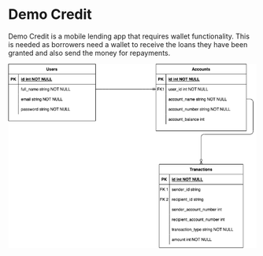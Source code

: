 # Demo Credit

Demo Credit is a mobile lending app that requires wallet functionality. This is needed as borrowers need a wallet to receive the loans they have been granted and also send the money for repayments.

![](img/entity-relationship_diagram.png)